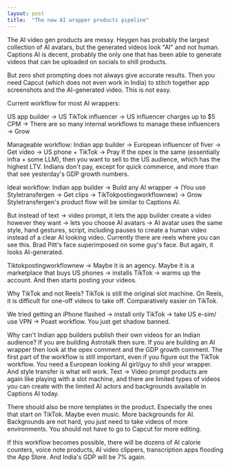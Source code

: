 ```yaml
---
layout: post
title:  "The new AI wrapper products pipeline"
---
```


The AI video gen products are messy. Heygen has probably the largest collection of AI avatars, but the generated videos look "AI" and not human. Captions AI is decent, probably the only one that has been able to generate videos that can be uploaded on socials to shill products.

But zero shot prompting does not always give accurate results. Then you need Capcut (which does not even work in India) to stitch together app screenshots and the AI-generated video. This is not easy.

Current workflow for most AI wrappers:

US app builder -> US TikTok influencer -> US influencer charges up to $5 CPM -> There are so many internal workflows to manage these influencers -> Grow

Manageable workflow:
Indian app builder -> European influencer of fiver -> Get video -> US phone + TikTok -> Pray
If the opex is the same (essentially infra + some LLM), then you want to sell to the US audience, which has the highest LTV. Indians don't pay, except for quick commerce, and more than that see yesterday's GDP growth numbers.

Ideal workflow:
Indian app builder -> Build any AI wrapper -> (You use Styletransfergen -> Get clips -> TikTokpostingworkflownew) -> Grow
Styletransfergen's product flow will be similar to Captions AI.

But instead of text -> video prompt, it lets the app builder create a video however they want -> lets you choose AI avatars -> AI avatar uses the same style, hand gestures, script, including pauses to create a human video instead of a clear AI looking video. Currently there are reels where you can see this. Brad Pitt's face superimposed on some guy's face. But again, it looks AI-generated.

Tiktokpostingworkflownew -> Maybe it is an agency. Maybe it is a marketplace that buys US phones -> installs TikTok -> warms up the account. And then starts posting your videos.

Why TikTok and not Reels? TikTok is still the original slot machine. On Reels, it is difficult for one-off videos to take off. Comparatively easier on TikTok.

We tried getting an iPhone flashed -> install only TikTok -> take US e-sim/ use VPN -> Poast workflow. You just get shadow banned.

Why can't Indian app builders publish their own videos for an Indian audience? If you are building Astrotalk then sure. If you are building an AI wrapper then look at the opex comment and the GDP growth comment. The first part of the workflow is still important, even if you figure out the TikTok workflow. You need a European looking AI girl/guy to shill your wrapper. And style transfer is what will work. Text -> Video prompt products are again like playing with a slot machine, and there are limited types of videos you can create with the limited AI actors and backgrounds available in Captions AI today.

There should also be more templates in the product. Especially the ones that start on TikTok. Maybe even music.
More backgrounds for AI. Backgrounds are not hard, you just need to take videos of more environments.
You should not have to go to Capcut for more editing.

If this workflow becomes possible, there will be dozens of AI calorie counters, voice note products, AI video clippers, transcription apps flooding the App Store. And India's GDP will be 7% again.
